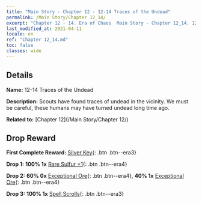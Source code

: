 ```yaml
---
title: "Main Story - Chapter 12 - 12-14 Traces of the Undead"
permalink: /Main Story/Chapter 12_14/
excerpt: "Chapter 12 - 14. Era of Chaos  Main Story - Chapter 12_14. 12-14 Traces of the Undead"
last_modified_at: 2021-04-11
locale: en
ref: "Chapter 12_14.md"
toc: false
classes: wide
---
```


## Details

 **Name:** 12-14 Traces of the Undead

 **Description:** Scouts have found traces of undead in the vicinity. We must be careful, these humans may have turned undead long time ago.

 **Related to:** [Chapter 12](/Main Story/Chapter 12/)

## Drop Reward

 **First Complete Reward:** [Silver Key](/Items/con_693/){: .btn .btn--era3}

 **Drop 1:** **100% 1x** [Rare Sulfur +1](/Items/mat_43/){: .btn .btn--era4}

 **Drop 2:** **60% 0x** [Exceptional Ore](/Items/mat_33/){: .btn .btn--era4}, **40% 1x** [Exceptional Ore](/Items/mat_33/){: .btn .btn--era4}

 **Drop 3:** **100% 1x** [Spell Scrolls](/Items/con_694/){: .btn .btn--era3}

